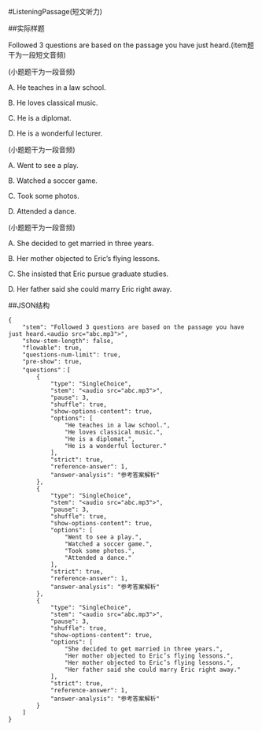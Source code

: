 #ListeningPassage(短文听力)

##实际样题

Followed 3 questions are based on the passage you have just heard.(item题干为一段短文音频) 

(小题题干为一段音频)

A. He teaches in a law school. 

B. He loves classical music. 

C. He is a diplomat. 

D. He is a wonderful lecturer. 

(小题题干为一段音频)

A. Went to see a play. 

B. Watched a soccer game. 

C. Took some photos. 

D. Attended a dance. 

(小题题干为一段音频)

A. She decided to get married in three years. 

B. Her mother objected to Eric’s flying lessons. 

C. She insisted that Eric pursue graduate studies. 

D. Her father said she could marry Eric right away. 

##JSON结构

	{
		"stem": "Followed 3 questions are based on the passage you have just heard.<audio src="abc.mp3">",
		"show-stem-length": false,
		"flowable": true,
		"questions-num-limit": true,
		"pre-show": true,
		"questions"：[
			{
				"type": "SingleChoice",
				"stem": "<audio src="abc.mp3">",
				"pause": 3,
				"shuffle": true,
				"show-options-content": true,
				"options": [
			  		"He teaches in a law school.",
			  		"He loves classical music.",
			  		"He is a diplomat.",
			  		"He is a wonderful lecturer."
			    ],
			    "strict": true,
				"reference-answer": 1,
				"answer-analysis": "参考答案解析"
			},
			{
				"type": "SingleChoice",
				"stem": "<audio src="abc.mp3">",
				"pause": 3,
				"shuffle": true,
				"show-options-content": true,
				"options": [
			  		"Went to see a play.",
			  		"Watched a soccer game.",
			  		"Took some photos.",
			  		"Attended a dance."
			    ],
				"strict": true,
				"reference-answer": 1,
				"answer-analysis": "参考答案解析"
			},
			{
				"type": "SingleChoice",
				"stem": "<audio src="abc.mp3">",
				"pause": 3,
				"shuffle": true,
				"show-options-content": true,
				"options": [
			 		"She decided to get married in three years.",
			  		"Her mother objected to Eric’s flying lessons.",
			  		"Her mother objected to Eric’s flying lessons.",
			  		"Her father said she could marry Eric right away."
			    ],
				"strict": true,
				"reference-answer": 1,
				"answer-analysis": "参考答案解析"
			}
		]
	}